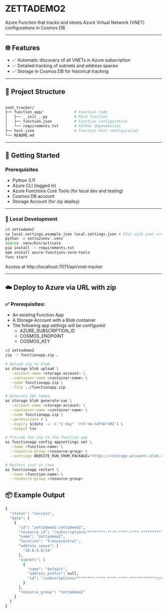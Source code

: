 # ZETTADEMO2

Azure Function that tracks and stores Azure Virtual Network (VNET) configurations in Cosmos DB.

---

## 🌐 Features

- ✅ Automatic discovery of all VNETs in Azure subscription
- ✅ Detailed tracking of subnets and address spaces
- ✅ Storage in Cosmos DB for historical tracking

---

## 📁 Project Structure

```bash

vnet_tracker/
├── function_app/              # Function code
│   ├── __init__.py            # Main function
│   ├── function.json          # Function configuration
│   └── requirements.txt       # Python dependencies
├── host.json                  # Function host configuration
└── README.md
```

---

## 🚀 Getting Started

### Prerequisites

- Python 3.11
- Azure CLI (logged in)
- Azure Functions Core Tools (for local dev and testing)
- Cosmos DB account
- Storage Account (for zip deploy)

---

### 🧪 Local Development

```bash
cd zettademo2
cp local.settings.example.json local.settings.json # Edit with your credentials
python -m zetta2venv .venv
source .venv/bin/activate
pip install -r requirements.txt
npm install azure-functions-core-tools
func start
```

Access at http://localhost:7071/api/vnet-tracker

---



## ☁️ Deploy to Azure via URL with zip

### ✅ Prerequisites:
- An existing Function App
- A Storage Account with a Blob container
- The following app settings will be configured:
  - AZURE_SUBSCRIPTION_ID
  - COSMOS_ENDPOINT
  - COSMOS_KEY

```bash
cd zettademo2
zip -r functionapp.zip .

# Upload zip to blob
az storage blob upload \
  --account-name <storage-account> \
  --container-name <container-name> \
  --name functionapp.zip \
  --file ../functionapp.zip

# Generate SAS token
az storage blob generate-sas \
  --account-name <storage-account> \
  --container-name <container-name> \
  --name functionapp.zip \
  --permissions r \
  --expiry $(date -u -d "1 day" '+%Y-%m-%dT%H:%MZ') \
  --output tsv

# Provide the zip to the function app
az functionapp config appsettings set \
  --name <function-name> \
  --resource-group <resource-group> \
  --settings WEBSITE_RUN_FROM_PACKAGE="https://<storage-account>.blob.core.windows.net/<container-name>/functionapp.zip?<sas-token>"

# Restart just in case
az functionapp restart \
  --name <function-name> \
  --resource-group <resource-group>
```

## 📦 Example Output

```bash
{
  "status": "success",
  "data": [
    {
      "id": "zettademo2-zettademo2",
      "resource_id": "/subscriptions/********-****-****-****-************/resourceGroups/zettademo2/providers/Microsoft.Network/virtualNetworks/zettademo2",
      "name": "zettademo2",
      "location": "francecentral",
      "address_space": [
        "10.0.0.0/16"
      ],
      "subnets": [
        {
          "name": "default",
          "address_prefix": null,
          "id": "/subscriptions/********-****-****-****-************/resourceGroups/zettademo2/providers/Microsoft.Network/virtualNetworks/zettademo2/subnets/default"
        }
      ],
      "resource_group": "zettademo2"
    }
  ]
}

```